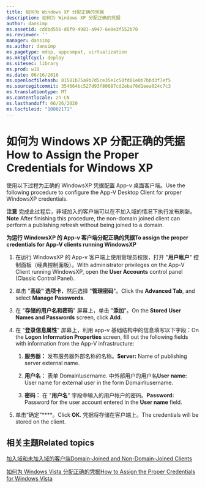 ```yaml
---
title: 如何为 Windows XP 分配正确的凭据
description: 如何为 Windows XP 分配正确的凭据
author: dansimp
ms.assetid: cddbd556-d8f9-4981-a947-6e8e3f552b70
ms.reviewer: ''
manager: dansimp
ms.author: dansimp
ms.pagetype: mdop, appcompat, virtualization
ms.mktglfcycl: deploy
ms.sitesec: library
ms.prod: w10
ms.date: 06/16/2016
ms.openlocfilehash: 81581b75a9b7d5ce35e1c50fd01e0b7bbd3f7ef5
ms.sourcegitcommit: 354664bc527d93f80687cd2eba70d1eea024c7c3
ms.translationtype: MT
ms.contentlocale: zh-CN
ms.lasthandoff: 06/26/2020
ms.locfileid: "10802171"
---
```

# <span data-ttu-id="9152c-103">如何为 Windows XP 分配正确的凭据</span><span class="sxs-lookup"><span data-stu-id="9152c-103">How to Assign the Proper Credentials for Windows XP</span></span>


<span data-ttu-id="9152c-104">使用以下过程为正确的 WindowsXP 凭据配置 App-v 桌面客户端。</span><span class="sxs-lookup"><span data-stu-id="9152c-104">Use the following procedure to configure the App-V Desktop Client for proper WindowsXP credentials.</span></span>

<span data-ttu-id="9152c-105">**注意** 完成此过程后，非域加入的客户端可以在不加入域的情况下执行发布刷新。</span><span class="sxs-lookup"><span data-stu-id="9152c-105">**Note** After finishing this procedure, the non-domain joined client can perform a publishing refresh without being joined to a domain.</span></span>

 

**<span data-ttu-id="9152c-106">为运行 WindowsXP 的 App-v 客户端分配正确的凭据</span><span class="sxs-lookup"><span data-stu-id="9152c-106">To assign the proper credentials for App-V clients running WindowsXP</span></span>**

1.  <span data-ttu-id="9152c-107">在运行 WindowsXP 的 App-v 客户端上使用管理员权限，打开 "**用户帐户**" 控制面板（经典控制面板）。</span><span class="sxs-lookup"><span data-stu-id="9152c-107">With administrator privileges on the App-V Client running WindowsXP, open the **User Accounts** control panel (Classic Control Panel).</span></span>

2.  <span data-ttu-id="9152c-108">单击 "**高级" 选项卡**，然后选择 "**管理密码**"。</span><span class="sxs-lookup"><span data-stu-id="9152c-108">Click the **Advanced Tab**, and select **Manage Passwords**.</span></span>

3.  <span data-ttu-id="9152c-109">在 "**存储的用户名和密码**" 屏幕上，单击 "**添加**"。</span><span class="sxs-lookup"><span data-stu-id="9152c-109">On the **Stored User Names and Passwords** screen, click **Add**.</span></span>

4.  <span data-ttu-id="9152c-110">在 "**登录信息属性**" 屏幕上，利用 app-v 基础结构中的信息填写以下字段：</span><span class="sxs-lookup"><span data-stu-id="9152c-110">On the **Logon Information Properties** screen, fill out the following fields with information from the App-V infrastructure:</span></span>

    1.  <span data-ttu-id="9152c-111">**服务器：** 发布服务器外部名称的名称。</span><span class="sxs-lookup"><span data-stu-id="9152c-111">**Server:** Name of publishing server external name.</span></span>

    2.  <span data-ttu-id="9152c-112">**用户名：** 表单 Domain\\username. 中外部用户的用户名</span><span class="sxs-lookup"><span data-stu-id="9152c-112">**User name:** User name for external user in the form Domain\\username.</span></span>

    3.  <span data-ttu-id="9152c-113">**密码：** 在 "**用户名**" 字段中输入的用户帐户的密码。</span><span class="sxs-lookup"><span data-stu-id="9152c-113">**Password:** Password for the user account entered in the **User name** field.</span></span>

5.  <span data-ttu-id="9152c-114">单击“确定”\*\*\*\*。</span><span class="sxs-lookup"><span data-stu-id="9152c-114">Click **OK**.</span></span> <span data-ttu-id="9152c-115">凭据将存储在客户端上。</span><span class="sxs-lookup"><span data-stu-id="9152c-115">The credentials will be stored on the client.</span></span>

## <span data-ttu-id="9152c-116">相关主题</span><span class="sxs-lookup"><span data-stu-id="9152c-116">Related topics</span></span>


[<span data-ttu-id="9152c-117">加入域和未加入域的客户端</span><span class="sxs-lookup"><span data-stu-id="9152c-117">Domain-Joined and Non-Domain-Joined Clients</span></span>](domain-joined-and-non-domain-joined-clients.md)

[<span data-ttu-id="9152c-118">如何为 Windows Vista 分配正确的凭据</span><span class="sxs-lookup"><span data-stu-id="9152c-118">How to Assign the Proper Credentials for Windows Vista</span></span>](how-to-assign--the-proper-credentials-for-windows-vista.md)

 

 





